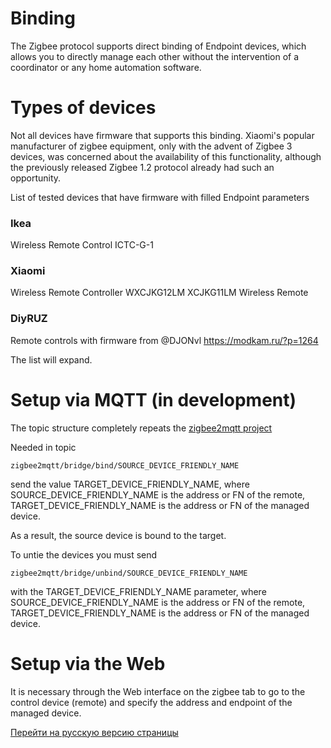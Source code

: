 # Binding

The Zigbee protocol supports direct binding of Endpoint devices, which allows you to directly manage each other without the intervention of a coordinator or any home automation software.

# Types of devices
Not all devices have firmware that supports this binding. Xiaomi's popular manufacturer of zigbee equipment, only with the advent of Zigbee 3 devices, was concerned about the availability of this functionality, although the previously released Zigbee 1.2 protocol already had such an opportunity.

List of tested devices that have firmware with filled Endpoint parameters

### Ikea
Wireless Remote Control ICTC-G-1

### Xiaomi
Wireless Remote Controller WXCJKG12LM
XCJKG11LM Wireless Remote

### DiyRUZ

Remote controls with firmware from @DJONvl https://modkam.ru/?p=1264


The list will expand.

# Setup via MQTT (in development)

The topic structure completely repeats the [zigbee2mqtt project](https://www.zigbee2mqtt.io/information/binding.html)

Needed in topic
```
zigbee2mqtt/bridge/bind/SOURCE_DEVICE_FRIENDLY_NAME
```
send the value TARGET_DEVICE_FRIENDLY_NAME, where SOURCE_DEVICE_FRIENDLY_NAME is the address or FN of the remote, TARGET_DEVICE_FRIENDLY_NAME is the address or FN of the managed device.

As a result, the source device is bound to the target.

To untie the devices you must send
```
zigbee2mqtt/bridge/unbind/SOURCE_DEVICE_FRIENDLY_NAME
```
with the TARGET_DEVICE_FRIENDLY_NAME parameter, where SOURCE_DEVICE_FRIENDLY_NAME is the address or FN of the remote, TARGET_DEVICE_FRIENDLY_NAME is the address or FN of the managed device.

# Setup via the Web

It is necessary through the Web interface on the zigbee tab to go to the control device (remote) and specify the address and endpoint of the managed device.


[Перейти на русскую версию страницы](/bind_rus.md)
